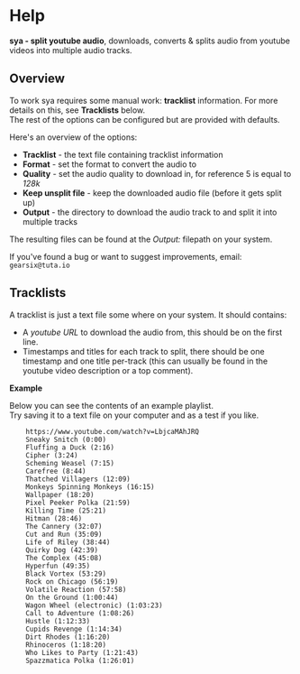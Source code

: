 
# Help

**sya - split youtube audio**, downloads, converts & splits audio from youtube videos into multiple audio tracks.

## Overview

To work sya requires some manual work: **tracklist** information. For more details on this, see **Tracklists** below.<br/>
The rest of the options can be configured but are provided with defaults.

Here's an overview of the options:

- **Tracklist** - the text file containing tracklist information
- **Format** - set the format to convert the audio to
- **Quality** - set the audio quality to download in, for reference 5 is equal to *128k*
- **Keep unsplit file** - keep the downloaded audio file (before it gets split up)
- **Output** - the directory to download the audio track to and split it into multiple tracks

The resulting files can be found at the *Output:* filepath on your system.

If you've found a bug or want to suggest improvements, email: `gearsix@tuta.io`

## Tracklists

A tracklist is just a text file some where on your system.
It should contains:

- A *youtube URL* to download the audio from, this should be on the first line.
- Timestamps and titles for each track to split, there should be one timestamp and one title per-track (this can usually be found in the youtube video description or a top comment).

**Example**

Below you can see the contents of an example playlist.<br/>
Try saving it to a text file on your computer and as a test if you like.

		https://www.youtube.com/watch?v=LbjcaMAhJRQ
		Sneaky Snitch (0:00)
		Fluffing a Duck (2:16)
		Cipher (3:24)
		Scheming Weasel (7:15)
		Carefree (8:44)
		Thatched Villagers (12:09)
		Monkeys Spinning Monkeys (16:15)
		Wallpaper (18:20)
		Pixel Peeker Polka (21:59)
		Killing Time (25:21)
		Hitman (28:46)
		The Cannery (32:07)
		Cut and Run (35:09)
		Life of Riley (38:44)
		Quirky Dog (42:39)
		The Complex (45:08)
		Hyperfun (49:35)
		Black Vortex (53:29)
		Rock on Chicago (56:19)
		Volatile Reaction (57:58)
		On the Ground (1:00:44)
		Wagon Wheel (electronic) (1:03:23)
		Call to Adventure (1:08:26)
		Hustle (1:12:33)
		Cupids Revenge (1:14:34)
		Dirt Rhodes (1:16:20)
		Rhinoceros (1:18:20)
		Who Likes to Party (1:21:43)
		Spazzmatica Polka (1:26:01)
